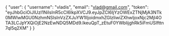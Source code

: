 {
    "user": {
        "username": "vladis",
        "email": "vlad@gmail.com",
        "token": "eyJhbGciOiJIUzI1NiIsInR5cCI6IkpXVCJ9.eyJpZCI6IjYzOWExZTNjMjA3NTk0MWIwMGU0NzhmNSIsInVzZXJuYW1lIjoidmxhZGlzIiwiZXhwIjoxNjc2MjI4OTA3LCJpYXQiOjE2NzEwNDQ5MDd9.lkeuQpT_zEtuF0YWblijghRk5iFmUSIfttn7ql5q2XM"
    }
}
